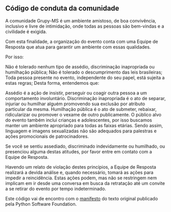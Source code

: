 ## Código de conduta da comunidade
A comunidade Grupy-MS é um ambiente amistoso, de boa convivência, inclusivo e livre de intimidação, onde todas as pessoas são bem-vindas e a civilidade é exigida.

Com esta finalidade, a organização do evento conta com uma Equipe de Resposta que atua para garantir um ambiente com essas qualidades.

Por isso:

Não é tolerado nenhum tipo de assédio, discriminação inapropriada ou humilhação pública;
Não é tolerado o descumprimento das leis brasileiras;
Toda pessoa presente no evento, independente do seu papel, está sujeita a estas regras;
Desta forma, entendemos que:

Assédio é a ação de insistir, perseguir ou coagir outra pessoa a um comportamento involuntário.
Discriminação inapropriada é o ato de separar, injuriar ou humilhar alguém promovendo sua exclusão por atributo particular da mesma.
Humilhação pública é o ato de submeter, rebaixar, ridicularizar ou promover o vexame de outro publicamente.
O público alvo do evento também inclui crianças e adolescentes, por isso buscamos manter um ambiente apropriado para todas as faixas etárias. Sendo assim, linguagem e imagens sexualizadas não são adequados para palestras e ações promocionais de patrocinadores.

Se você se sentiu assediado, discriminado indevidamente ou humilhado, ou presenciou alguma destas atitudes, por favor entre em contato com a Equipe de Resposta.

Havendo um relato de violação destes princípios, a Equipe de Resposta realizará a devida análise e, quando necessário, tomará as ações para impedir a reincidência. Estas ações podem, mas não se restringem nem implicam em ir desde uma conversa em busca da retratação até um convite a se retirar do evento por tempo indeterminado.

Este código vai de encontro com o [manifesto](https://www.python.org/psf/conduct/) do texto original publicado pela Python Software Foundation.
